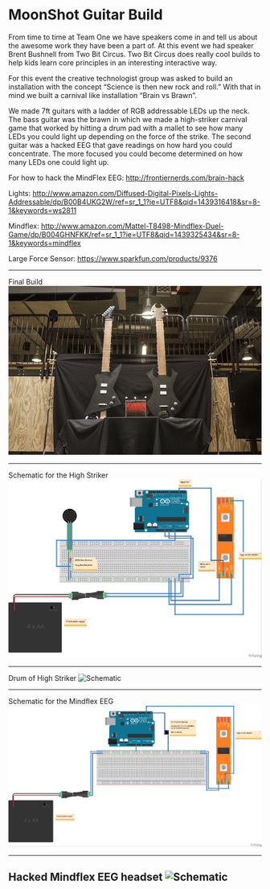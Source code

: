 # MoonShot Guitar Build

From time to time at Team One we have speakers come in and tell us about the awesome work they have been a part of. At this event we had speaker Brent Bushnell from Two Bit Circus. Two Bit Circus does really cool builds to help kids learn core principles in an interesting interactive way. 

For this event the creative technologist group was asked to build an installation with the concept “Science is then new rock and roll.” With that in mind we built a carnival like installation “Brain vs Brawn”.

We made 7ft guitars with a ladder of RGB addressable LEDs up the neck. The bass guitar was the brawn in which we made a high-striker carnival game that worked by hitting a drum pad with a mallet to see how many LEDs you could light up depending on the force of the strike. The second guitar was a hacked EEG that gave readings on how hard you could concentrate. The more focused you could become determined on how many LEDs one could light up.


For how to hack the MindFlex EEG: http://frontiernerds.com/brain-hack

Lights: http://www.amazon.com/Diffused-Digital-Pixels-Lights-Addressable/dp/B00B4UKG2W/ref=sr_1_1?ie=UTF8&qid=1439316418&sr=8-1&keywords=ws2811

Mindflex: http://www.amazon.com/Mattel-T8498-Mindflex-Duel-Game/dp/B004GHNFKK/ref=sr_1_1?ie=UTF8&qid=1439325434&sr=8-1&keywords=mindflex

Large Force Sensor: https://www.sparkfun.com/products/9376


----------
Final Build
![Schematic](https://github.com/dplumly/MoonShot_Guitar_Build/blob/master/img/guitars.jpg)

----------
Schematic for the High Striker
![Schematic](https://github.com/dplumly/MoonShot_Guitar_Build/blob/master/img/Hightstriker_bb.jpg)

----------
Drum of High Striker
![Schematic](https://github.com/dplumly/MoonShot_Guitar_Build/blob/master/img/drum.jpg)

----------
Schematic for the Mindflex EEG
![Schematic](https://github.com/dplumly/MoonShot_Guitar_Build/blob/master/img/Mindflex_Finished_bb.jpg)

----------
Hacked Mindflex EEG headset
![Schematic](https://github.com/dplumly/MoonShot_Guitar_Build/blob/master/img/EEG.jpg)
----------
